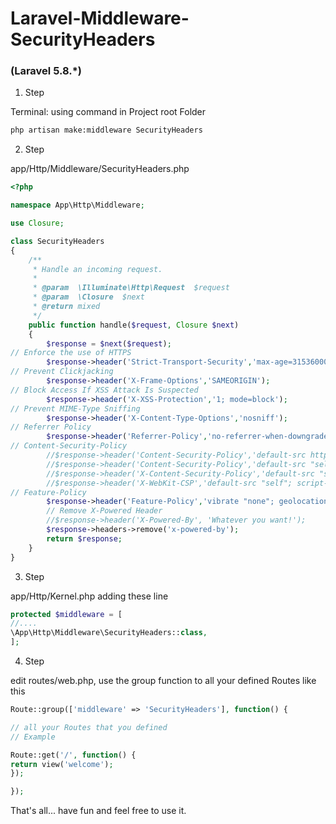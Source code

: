 # Laravel-Middleware-SecurityHeaders
### (Laravel 5.8.*)
1. Step

Terminal: using command in Project root Folder
```cmd
php artisan make:middleware SecurityHeaders
```
2. Step

app/Http/Middleware/SecurityHeaders.php

```php
<?php

namespace App\Http\Middleware;

use Closure;

class SecurityHeaders
{
    /**
     * Handle an incoming request.
     *
     * @param  \Illuminate\Http\Request  $request
     * @param  \Closure  $next
     * @return mixed
     */
    public function handle($request, Closure $next)
    {
        $response = $next($request);
// Enforce the use of HTTPS
        $response->header('Strict-Transport-Security','max-age=31536000; includeSubDomains');
// Prevent Clickjacking
        $response->header('X-Frame-Options','SAMEORIGIN');
// Block Access If XSS Attack Is Suspected
        $response->header('X-XSS-Protection','1; mode=block');
// Prevent MIME-Type Sniffing
        $response->header('X-Content-Type-Options','nosniff');
// Referrer Policy
        $response->header('Referrer-Policy','no-referrer-when-downgrade');
// Content-Security-Policy
        //$response->header('Content-Security-Policy','default-src https: data: "unsafe-inline" "unsafe-eval"');
        //$response->header('Content-Security-Policy','default-src "self"; script-src "self"');
        //$response->header('X-Content-Security-Policy','default-src "self"; script-src "self"');
        //$response->header('X-WebKit-CSP','default-src "self"; script-src "self"');
// Feature-Policy
        $response->header('Feature-Policy','vibrate "none"; geolocation "none"');
        // Remove X-Powered Header
        //$response->header('X-Powered-By', 'Whatever you want!');
        $response->headers->remove('x-powered-by');
        return $response;
    }
}
```
3. Step

app/Http/Kernel.php adding these line
```php
protected $middleware = [
//....
\App\Http\Middleware\SecurityHeaders::class,
];
```

4. Step

edit routes/web.php, use the group function to all your defined Routes like this
```php
Route::group(['middleware' => 'SecurityHeaders'], function() {

// all your Routes that you defined
// Example

Route::get('/', function() {
return view('welcome');
});

});
```

That's all... have fun and feel free to use it.
